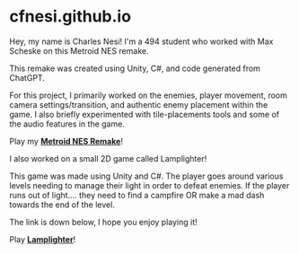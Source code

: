 # cfnesi.github.io

Hey, my name is Charles Nesi! 
I'm a 494 student who worked with Max Scheske on this Metroid NES remake.

This remake was created using Unity, C#, and code generated from ChatGPT.

For this project, I primarily worked on the enemies, player movement, room camera settings/transition, and authentic enemy placement within the game.
I also briefly experimented with tile-placements tools and some of the audio features in the game.

Play my **[Metroid NES Remake](https://sirchuckofthechuckles.itch.io/metroid-nes-remake)**!


I also worked on a small 2D game called Lamplighter!

This game was made using Unity and C#. The player goes around various levels needing to manage their light in order to defeat enemies.
If the player runs out of light.... they need to find a campfire OR make a mad dash towards the end of the level.

The link is down below, I hope you enjoy playing it!


Play **[Lamplighter](https://sirchuckofthechuckles.itch.io/lamplighter)**!

